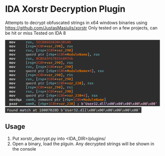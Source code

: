 # IDA Xorstr Decryption Plugin
Attempts to decrypt obfuscated strings in x64 windows binaries using https://github.com/JustasMasiulis/xorstr
Only tested on a few projects, can be hit or miss
Tested on IDA 8

![alt text](ida64_MSVbv5Z2qg.png)
![alt text](ida64_66Zji9Qx9W.png)

## Usage
1. Put xorstr_decrypt.py into <IDA_DIR>/plugins/
2. Open a binary, load the plguin. Any decrypted strings will be shown in the console